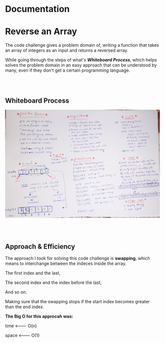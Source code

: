 # **Documentation**


# Reverse an Array

The code challenge gives a problem domain of, writing a function that takes an array of integers as an input and returns a reversed array.

While going through the steps of what's ***Whiteboard Process***, which helps solves the problem domain in an easy approach that can be understood by many, even if they don't get a certain programming language.

<br>

<br>

## Whiteboard Process

![Whiteborad image](/code_challenge_class_01_array_reverse/array-reverse.jpg)

<br>

<br>


## Approach & Efficiency

The approach I took for solving this code challenge is **swapping**, which means to interchange between the indeces inside the array. 

The first index and the last,

The second index and the index before the last,

And so on.

Making sure that the swapping stops if the start index becomes greater than the end index.



**The Big O for this approcah was:**

time <--- O(n)

space <--- O(1)